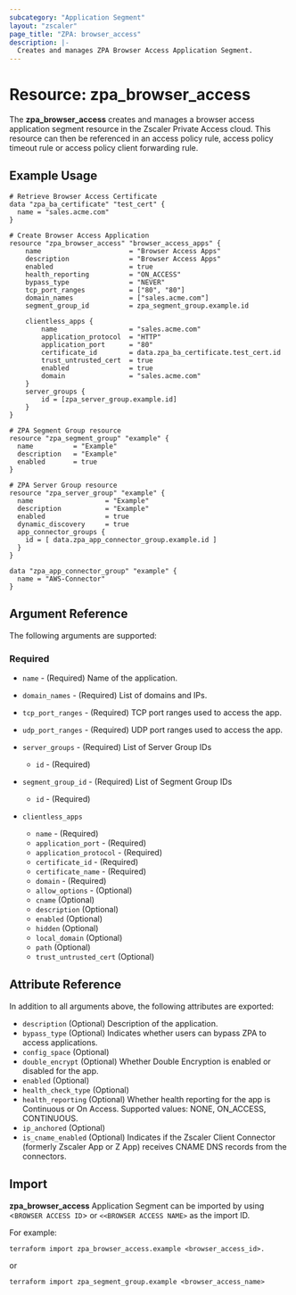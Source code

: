 ```yaml
---
subcategory: "Application Segment"
layout: "zscaler"
page_title: "ZPA: browser_access"
description: |-
  Creates and manages ZPA Browser Access Application Segment.
---
```


# Resource: zpa_browser_access

The **zpa_browser_access** creates and manages a browser access application segment resource in the Zscaler Private Access cloud. This resource can then be referenced in an access policy rule, access policy timeout rule or access policy client forwarding rule.

## Example Usage

```hcl
# Retrieve Browser Access Certificate
data "zpa_ba_certificate" "test_cert" {
  name = "sales.acme.com"
}

# Create Browser Access Application
resource "zpa_browser_access" "browser_access_apps" {
    name                      = "Browser Access Apps"
    description               = "Browser Access Apps"
    enabled                   = true
    health_reporting          = "ON_ACCESS"
    bypass_type               = "NEVER"
    tcp_port_ranges           = ["80", "80"]
    domain_names              = ["sales.acme.com"]
    segment_group_id          = zpa_segment_group.example.id

    clientless_apps {
        name                  = "sales.acme.com"
        application_protocol  = "HTTP"
        application_port      = "80"
        certificate_id        = data.zpa_ba_certificate.test_cert.id
        trust_untrusted_cert  = true
        enabled               = true
        domain                = "sales.acme.com"
    }
    server_groups {
        id = [zpa_server_group.example.id]
    }
}

# ZPA Segment Group resource
resource "zpa_segment_group" "example" {
  name          = "Example"
  description   = "Example"
  enabled       = true
}

# ZPA Server Group resource
resource "zpa_server_group" "example" {
  name                  = "Example"
  description           = "Example"
  enabled               = true
  dynamic_discovery     = true
  app_connector_groups {
    id = [ data.zpa_app_connector_group.example.id ]
  }
}

data "zpa_app_connector_group" "example" {
  name = "AWS-Connector"
}

```

## Argument Reference

The following arguments are supported:

### Required

* `name` - (Required) Name of the application.
* `domain_names` - (Required) List of domains and IPs.
* `tcp_port_ranges` - (Required) TCP port ranges used to access the app.
* `udp_port_ranges` - (Required) UDP port ranges used to access the app.

* `server_groups` - (Required) List of Server Group IDs
  * `id` - (Required)

* `segment_group_id` - (Required) List of Segment Group IDs
  * `id` - (Required)

* `clientless_apps`
  * `name` - (Required)
  * `application_port` - (Required)
  * `application_protocol` - (Required)
  * `certificate_id` - (Required)
  * `certificate_name` - (Required)
  * `domain` - (Required)
  * `allow_options` - (Optional)
  * `cname` (Optional)
  * `description` (Optional)
  * `enabled` (Optional)
  * `hidden` (Optional)
  * `local_domain` (Optional)
  * `path` (Optional)
  * `trust_untrusted_cert` (Optional)

## Attribute Reference

In addition to all arguments above, the following attributes are exported:

* `description` (Optional) Description of the application.
* `bypass_type` (Optional) Indicates whether users can bypass ZPA to access applications.
* `config_space` (Optional)
* `double_encrypt` (Optional) Whether Double Encryption is enabled or disabled for the app.
* `enabled` (Optional)
* `health_check_type` (Optional)
* `health_reporting` (Optional) Whether health reporting for the app is Continuous or On Access. Supported values: NONE, ON_ACCESS, CONTINUOUS.
* `ip_anchored` (Optional)
* `is_cname_enabled` (Optional) Indicates if the Zscaler Client Connector (formerly Zscaler App or Z App) receives CNAME DNS records from the connectors.

## Import

**zpa_browser_access** Application Segment can be imported by using <`BROWSER ACCESS ID`> or `<<BROWSER ACCESS NAME>` as the import ID.

For example:

```shell
terraform import zpa_browser_access.example <browser_access_id>.
```

or

```shell
terraform import zpa_segment_group.example <browser_access_name>
```
